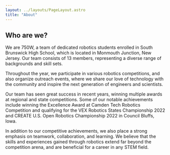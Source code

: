 ```yaml
---
layout: ../layouts/PageLayout.astro
title: "About"
---
```


## Who are we?

We are 750W, a team of dedicated robotics students enrolled in South Brunswick High School, which is located in Monmouth Junction, New Jersey. Our team consists of 13 members, representing a diverse range of backgrounds and skill sets.

Throughout the year, we participate in various robotics competitions, and also organize outreach events, where we share our love of technology with the community and inspire the next generation of engineers and scientists.

Our team has seen great success in recent years, winning multiple awards at regional and state competitions. Some of our notable achievements include winning the Excellence Award at Camden Tech Robotics Competition and qualifying for the VEX Robotics States Championship 2022 and CREATE U.S. Open Robotics Championship 2022 in Council Bluffs, Iowa.

In addition to our competitive achievements, we also place a strong emphasis on teamwork, collaboration, and learning. We believe that the skills and experiences gained through robotics extend far beyond the competition arena, and are beneficial for a career in any STEM field.


